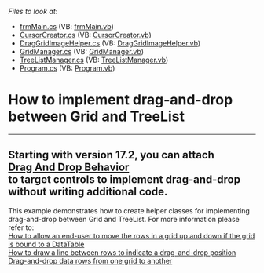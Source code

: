 <!-- default file list -->
*Files to look at*:

* [frmMain.cs](./CS/DragAndDropBetweenGridAndTreeList/frmMain.cs) (VB: [frmMain.vb](./VB/DragAndDropBetweenGridAndTreeList/frmMain.vb))
* [CursorCreator.cs](./CS/DragAndDropBetweenGridAndTreeList/ImageHelpers/CursorCreator.cs) (VB: [CursorCreator.vb](./VB/DragAndDropBetweenGridAndTreeList/ImageHelpers/CursorCreator.vb))
* [DragGridImageHelper.cs](./CS/DragAndDropBetweenGridAndTreeList/ImageHelpers/DragGridImageHelper.cs) (VB: [DragGridImageHelper.vb](./VB/DragAndDropBetweenGridAndTreeList/ImageHelpers/DragGridImageHelper.vb))
* [GridManager.cs](./CS/DragAndDropBetweenGridAndTreeList/Managers/GridManager.cs) (VB: [GridManager.vb](./VB/DragAndDropBetweenGridAndTreeList/Managers/GridManager.vb))
* [TreeListManager.cs](./CS/DragAndDropBetweenGridAndTreeList/Managers/TreeListManager.cs) (VB: [TreeListManager.vb](./VB/DragAndDropBetweenGridAndTreeList/Managers/TreeListManager.vb))
* [Program.cs](./CS/DragAndDropBetweenGridAndTreeList/Program.cs) (VB: [Program.vb](./VB/DragAndDropBetweenGridAndTreeList/Program.vb))
<!-- default file list end -->
# How to implement drag-and-drop between Grid and TreeList


------------------------------------------------------------------------------------------
Starting with version 17.2, you can attach <br />
<a href="https://documentation.devexpress.com/WindowsForms/118656/Common-Features/Behaviors/Drag-And-Drop-Behavior">Drag And Drop Behavior</a><br /> to target controls to implement drag-and-drop without writing additional code. 
------------------------------------------------------------------------------------------

<p>This example demonstrates how to create helper classes for implementing drag-and-drop between Grid and TreeList. For more information please refer to:<br />
<a href="https://www.devexpress.com/Support/Center/p/A2343">How to allow an end-user to move the rows in a grid up and down if the grid is bound to a DataTable</a><br />
<a href="https://www.devexpress.com/Support/Center/p/K18056">How to draw a line between rows to indicate a drag-and-drop position</a><br />
<a href="https://www.devexpress.com/Support/Center/p/A1444">Drag-and-drop data rows from one grid to another</a></p>

<br/>


